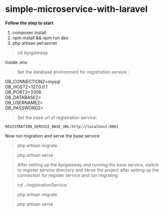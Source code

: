 # simple-microservice-with-laravel
**Follow the step to start**
1. composer install
2. npm install && npm run dev
3. php artisan jwt:secret

> cd Apigateway

Inside .env
> Set the database environment for registration service :

DB_CONNECTION2=mysql  
    DB_HOST2=127.0.0.1  
    DB_PORT2=3306  
    DB_DATABASE2=  
    DB_USERNAME2=  
    DB_PASSWORD2=

> Set the base url of registration service:

    REGISTRATION_SERVICE_BASE_URL:http://localhost:8001

Now run migration and serve the base service
> php artisan migrate

> php artisan serve

> After setting up the Apigateway and running the base service, switch
> to register service directory and serve the project after setting up
> the connection for register service and run migrating.

> cd ../registrationService

> php artisan migrate

>php artisan serve
